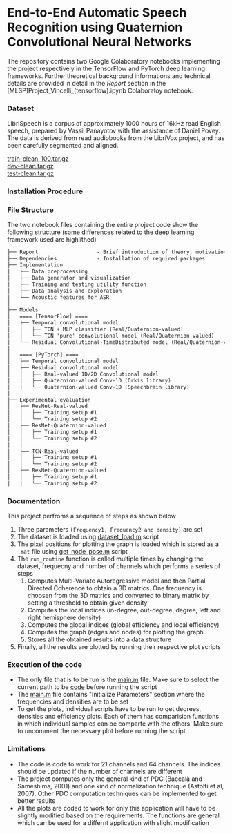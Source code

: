 # End-to-End Automatic Speech Recognition using Quaternion Convolutional Neural Networks
The repository contains two Google Colaboratory notebooks implementing the project respectively in the TensorFlow and PyTorch deep learning frameworks.
Further theoretical background informations and technical details are provided in detail in the *Report* section in the [MLSP]Project_Vincelli_(tensorflow).ipynb Colaboratoy notebook.

### Dataset
LibriSpeech is a corpus of approximately 1000 hours of 16kHz read English speech, prepared by Vassil Panayotov with the assistance of Daniel Povey. The data is derived from read audiobooks from the LibriVox project, and has been carefully segmented and aligned.

[train-clean-100.tar.gz](https://www.openslr.org/resources/12/train-clean-100.tar.gz)  
[dev-clean.tar.gz](https://www.openslr.org/resources/12/dev-clean.tar.gz)  
[test-clean.tar.gz](https://www.openslr.org/resources/12/test-clean.tar.gz)


### Installation Procedure

### File Structure
The two notebook files containing the entire project code show the following structure (some differences related to the deep learning framework used are highlithed)

```txt
├── Report                   - Brief introduction of theory, motivations and proposed solution
├── Dependencies             - Installation of required packages
├── Implementation
│   ├── Data preprocessing      
│   ├── Data generator and visualization          
│   ├── Training and testing utility function            
│   ├── Data analysis and exploration            
│   └── Acoustic features for ASR             
│
├── Models
│   ==== [TensorFlow] ====
│   ├── Temporal convolutional model                  
│   │   ├── TCN + MLP classifier (Real/Quaternion-valued)                               
│   │   └── TCN 'pure' convolutional model (Real/Quaternion-valued)                              
│   └── Residual Convolutional-TimeDistributed model (Real/Quaternion-valued)               
│
│   ==== [PyTorch] ====
│   ├── Temporal convolutional model                  
│   ├── Residual convolutional model     
│   │   ├── Real-valued 1D/2D Convolutional model
│   │   ├── Quaternion-valued Conv-1D (Orkis library)
│   │   └── Quaternion-valued Conv-1D (Speechbrain library)
│
├── Experimental evaluation
│   ├── ResNet-Real-valued                
│   │   ├── Training setup #1                                
│   │   └── Training setup #2       
│   ├── ResNet-Quaternion-valued                
│   │   ├── Training setup #1                                 
│   │   └── Training setup #2  
│   │   
│   ├── TCN-Real-valued
│   │   ├── Training setup #1                              
│   │   └── Training setup #2  
│   ├── ResNet-Quaternion-valued                
│   │   ├── Training setup #1                                 
│   │   └── Training setup #2  
```

### Documentation
This project perfroms a sequence of steps as shown below
1. Three parameters `(Frequency1, Frequency2 and density)` are set
2. The dataset is loaded using [dataset_load.m](code/dataset_load.m) script
3. The pixel positions for plotting the graph is loaded which is stored as a `.mat` file using [get_node_pose.m](code/get_node_pose.m) script 
4. The `run_routine` function is called multiple times by changing the dataset, frequecny and number of channels which performs a series of steps
   1. Computes Multi-Variate Autoregressive model and then Partial Directed Coherence to obtain a 3D matrics. One frequency is choosen from the 3D matrics and converted to binary matrix by setting a threshold to obtain given density
   2. Computes the local indices (in-degree, out-degree, degree, left and right hemisphere density)
   3. Computes the global indices (global efficiency and local efficiency)
   4. Computes the graph (edges and nodes) for plotting the graph
   5. Stores all the obtained results into a data structure
5. Finally, all the results are plotted by running their respective plot scripts

### Execution of the code
- The only file that is to be run is the [main.m](code/main.m) file. Make sure to select the current path to be [code](code/) before running the script
- The [main.m](code/main.m) file contains "Initialize Parameters" section where the frequencies and densities are to be set 
- To get the plots, individual scripts have to be run to get degrees, densities and efficiency plots. Each of them has comparision functions in which individual samples can be comparte with the others. Make sure to uncomment the necessary plot before running the script. 

### Limitations
- The code is code to work for 21 channels and 64 channels. The indices should be updated if the number of channels are different
- The project computes only the general kind of PDC (Baccalà and Sameshima, 2001) and one kind of normalization technique (Astolfi et al, 2007). Other PDC computation techniques can be implemented to get better results
- All the plots are coded to work for only this application will have to be slightly modified based on the requirements. The functions are general which can be used for a differnt application with slight modification 

